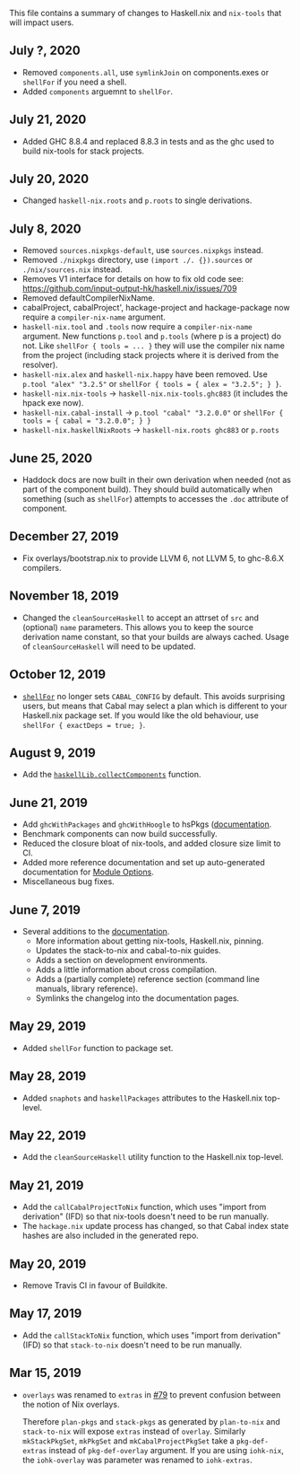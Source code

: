 This file contains a summary of changes to Haskell.nix and `nix-tools`
that will impact users.

## July ?, 2020
* Removed `components.all`, use `symlinkJoin` on components.exes or
 `shellFor` if you need a shell.
* Added `components` arguemnt to `shellFor`.

## July 21, 2020
* Added GHC 8.8.4 and replaced 8.8.3 in tests and as the ghc
  used to build nix-tools for stack projects.

## July 20, 2020
* Changed `haskell-nix.roots` and `p.roots` to single derivations.

## July 8, 2020
* Removed `sources.nixpkgs-default`, use `sources.nixpkgs` instead.
* Removed `./nixpkgs` directory, use  `(import ./. {}).sources`
  or `./nix/sources.nix` instead.
* Removes V1 interface for details on how to fix old code see:
    https://github.com/input-output-hk/haskell.nix/issues/709
* Removed defaultCompilerNixName.
* cabalProject, cabalProject', hackage-project and hackage-package
  now require a `compiler-nix-name` argument.
* `haskell-nix.tool` and `.tools` now require a `compiler-nix-name` argument.
  New functions `p.tool` and `p.tools` (where p is a project) do not.
  Like `shellFor { tools = ... }` they will use the compiler nix name
  from the project (including stack projects where it is derived from
  the resolver).
* `haskell-nix.alex` and `haskell-nix.happy` have been removed. Use
  `p.tool "alex" "3.2.5"` or `shellFor { tools = { alex = "3.2.5"; } }`.
* `haskell-nix.nix-tools` -> `haskell-nix.nix-tools.ghc883` (it includes
  the hpack exe now).
* `haskell-nix.cabal-install` -> 
  `p.tool "cabal" "3.2.0.0"` or `shellFor { tools = { cabal = "3.2.0.0"; } }`
* `haskell-nix.haskellNixRoots` -> `haskell-nix.roots ghc883` or `p.roots`

## June 25, 2020
* Haddock docs are now built in their own derivation when needed (not as part
  of the component build).
  They should build automatically when something (such as `shellFor`) attempts
  to accesses the `.doc` attribute of component.

## December 27, 2019
* Fix overlays/bootstrap.nix to provide LLVM 6, not LLVM 5, to ghc-8.6.X compilers.

## November 18, 2019
  * Changed the `cleanSourceHaskell` to accept an attrset of `src` and
    (optional) `name` parameters. This allows you to keep the source
    derivation name constant, so that your builds are always
    cached. Usage of `cleanSourceHaskell` will need to be updated.

## October 12, 2019
 * [`shellFor`](https://input-output-hk.github.io/haskell.nix/reference/library/#shellfor) no longer sets `CABAL_CONFIG` by default.
   This avoids surprising users, but means that Cabal may select a plan which is different to your Haskell.nix package set.
   If you would like the old behaviour, use `shellFor { exactDeps = true; }`.

## August 9, 2019
 * Add the [`haskellLib.collectComponents`](https://input-output-hk.github.io/haskell.nix/reference/library/#haskellLib) function.

## June 21, 2019
 * Add `ghcWithPackages` and `ghcWithHoogle` to hsPkgs ([documentation](https://input-output-hk.github.io/haskell.nix/reference/library/#package-set-functions).
 * Benchmark components can now build successfully.
 * Reduced the closure bloat of nix-tools, and added closure size limit to CI.
 * Added more reference documentation and set up auto-generated
   documentation for [Module Options](https://input-output-hk.github.io/haskell.nix/reference/modules/).
 * Miscellaneous bug fixes.

## June 7, 2019
  * Several additions to the [documentation](https://input-output-hk.github.io/haskell.nix/).
    * More information about getting nix-tools, Haskell.nix, pinning.
    * Updates the stack-to-nix and cabal-to-nix guides.
    * Adds a section on development environments.
    * Adds a little information about cross compilation.
    * Adds a (partially complete) reference section (command line manuals, library reference).
    * Symlinks the changelog into the documentation pages.

## May 29, 2019
  * Added `shellFor` function to package set.

## May 28, 2019
  * Added `snaphots` and `haskellPackages` attributes to the
    Haskell.nix top-level.

## May 22, 2019
  * Add the `cleanSourceHaskell` utility function to the Haskell.nix
    top-level.

## May 21, 2019
  * Add the `callCabalProjectToNix` function, which uses "import from
    derivation" (IFD) so that nix-tools doesn't need to be run
    manually.
  * The `hackage.nix` update process has changed, so that Cabal index
    state hashes are also included in the generated repo.

## May 20, 2019
  * Remove Travis CI in favour of Buildkite.

## May 17, 2019
  * Add the `callStackToNix` function, which uses "import from
    derivation" (IFD) so that `stack-to-nix` doesn't need to be run
    manually.

## Mar 15, 2019
  * `overlays` was renamed to `extras` in
    [#79](https://github.com/input-output-hk/haskell.nix/pull/79)
    to prevent confusion between the notion of Nix overlays.

    Therefore `plan-pkgs` and `stack-pkgs` as generated by `plan-to-nix` and `stack-to-nix` will
    expose `extras` instead of `overlay`. Similarly `mkStackPkgSet`, `mkPkgSet` and `mkCabalProjectPkgSet`
    take a `pkg-def-extras` instead of `pkg-def-overlay` argument.  If you are using `iohk-nix`, the
    `iohk-overlay` was parameter was renamed to `iohk-extras`.

